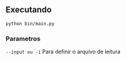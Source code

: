 ## Executando

`python bin/main.py`

### Parametros

`--input ou -i` Para definir o arquivo de leitura